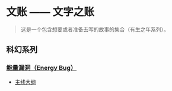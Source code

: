 # 文账 —— 文字之账

> 这是一个包含想要或者准备去写的故事的集合（有生之年系列）。

## 科幻系列

### [能量漏洞（Energy Bug）](energy_bug/)

- [主线大纲](energy-bug/outline.md)
